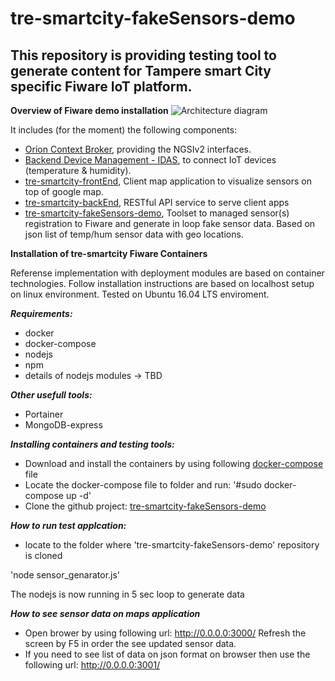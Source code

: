 # tre-smartcity-fakeSensors-demo

## This repository is providing testing tool to generate content for Tampere smart City specific Fiware IoT platform.

**Overview of Fiware demo installation**
![Architecture diagram](https://github.com/TampereTC/tre-smartcity-fakeSensors-demo/blob/master/test/reference_env.jpg?raw=true "Architecture diagram")

It includes (for the moment) the following components:

* [Orion Context Broker](http://catalogue.fiware.org/enablers/publishsubscribe-context-broker-orion-context-broker), providing the NGSIv2 interfaces.
* [Backend Device Management - IDAS](http://catalogue.fiware.org/enablers/backend-device-management-idas),  to connect IoT devices (temperature & humidity).
* [tre-smartcity-frontEnd](https://github.com/TampereTC/tre-smartcity-frontEnd), Client map application to visualize sensors on top of google map.
* [tre-smartcity-backEnd](https://github.com/TampereTC/tre-smartcity-backEnd), RESTful API service to serve client apps
* [tre-smartcity-fakeSensors-demo](https://github.com/TampereTC/tre-smartcity-fakeSensors-demo), Toolset to managed sensor(s) registration to Fiware and generate in loop fake sensor data. Based on json list of temp/hum sensor data with geo locations.



**Installation of tre-smartcity Fiware Containers**

Referense implementation with deployment modules are based on container technologies. Follow installation instructions are based on localhost setup on linux environment. Tested on Ubuntu 16.04 LTS enviroment.

***Requirements:***
* docker 
* docker-compose
* nodejs
* npm
* details of nodejs modules -> TBD

***Other usefull tools:***
* Portainer
* MongoDB-express

***Installing containers and testing tools:***
* Download and install the containers by using following [docker-compose](https://github.com/TampereTC/tre-smartcity-frontEnd/blob/master/docker-compose.yml) file
* Locate the docker-compose file to folder and run: '#sudo docker-compose up -d'
* Clone the github project: [tre-smartcity-fakeSensors-demo](https://github.com/TampereTC/tre-smartcity-fakeSensors-demo)

***How to run test applcation:***
* locate to the folder where 'tre-smartcity-fakeSensors-demo' repository is cloned

'node sensor_genarator.js'

The nodejs is now running in 5 sec loop to generate data

***How to see sensor data on maps application***
* Open brower by using following url: http://0.0.0.0:3000/
Refresh the screen by F5 in order the see updated sensor data.
* If you need to see list of data on json format on browser then use the following url: http://0.0.0.0:3001/ 

